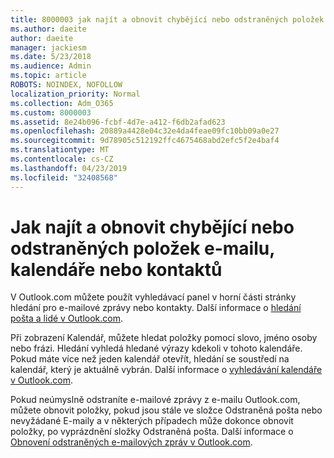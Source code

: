 ```yaml
---
title: 8000003 jak najít a obnovit chybějící nebo odstraněných položek e-mailu, kalendáře nebo kontaktů
ms.author: daeite
author: daeite
manager: jackiesm
ms.date: 5/23/2018
ms.audience: Admin
ms.topic: article
ROBOTS: NOINDEX, NOFOLLOW
localization_priority: Normal
ms.collection: Adm_O365
ms.custom: 8000003
ms.assetid: 8e24b096-fcbf-4d7e-a412-f6db2afad623
ms.openlocfilehash: 20889a4428e04c32e4da4feae09fc10bb09a0e27
ms.sourcegitcommit: 9d78905c512192ffc4675468abd2efc5f2e4baf4
ms.translationtype: MT
ms.contentlocale: cs-CZ
ms.lasthandoff: 04/23/2019
ms.locfileid: "32408568"
---
```

# <a name="how-to-find-and-recover-missing-or-deleted-email-calendar-or-contacts-items"></a>Jak najít a obnovit chybějící nebo odstraněných položek e-mailu, kalendáře nebo kontaktů

V Outlook.com můžete použít vyhledávací panel v horní části stránky hledání pro e-mailové zprávy nebo kontakty. Další informace o [hledání pošta a lidé v Outlook.com](https://support.office.com/article/88108edf-028e-4306-b87e-7400bbb40aa7).
  
Při zobrazení Kalendář, můžete hledat položky pomocí slovo, jméno osoby nebo frázi. Hledání vyhledá hledané výrazy kdekoli v tohoto kalendáře. Pokud máte více než jeden kalendář otevřít, hledání se soustředí na kalendář, který je aktuálně vybrán. Další informace o [vyhledávání kalendáře v Outlook.com](https://support.office.com/article/5bc05289-c84c-4849-95a8-7eac05ed478a).
  
Pokud neúmyslně odstraníte e-mailové zprávy z e-mailu Outlook.com, můžete obnovit položky, pokud jsou stále ve složce Odstraněná pošta nebo nevyžádané E-maily a v některých případech může dokonce obnovit položky, po vyprázdnění složky Odstraněná pošta. Další informace o [Obnovení odstraněných e-mailových zpráv v Outlook.com](https://support.office.com/article/cf06ab1b-ae0b-418c-a4d9-4e895f83ed50).
  

